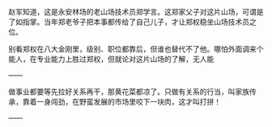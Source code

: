 赵军知道，这是永安林场的老山场技术员郑学言。这郑家父子对这片山场，可谓是了如指掌。当年郑老爷子把本事都传给了自己儿子，才让郑权稳坐山场技术员之位。

别看郑权在八大金刚里，级别、职位都靠后，但谁也替代不了他。哪怕外面调来个能人，在专业能力上胜过郑权，但就论对这片山场的了解，无人能

——

做事业都要等先拉好关系再干，那黄花菜都凉了。只做有关系的行当，叫家族传承，靠着一身闯劲，在野蛮发展的市场里咬下一块肉，这才叫打拼！

——

